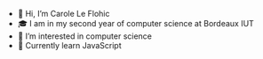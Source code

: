 - 👋 Hi, I’m Carole Le Flohic
- :mortar_board: I am in my second year of computer science at Bordeaux IUT
- 👀 I’m interested in computer science
- :blue_book: Currently learn JavaScript

<!---
CaroleLf/CaroleLf is a ✨ special ✨ repository because its `README.md` (this file) appears on your GitHub profile.
You can click the Preview link to take a look at your changes.
--->
